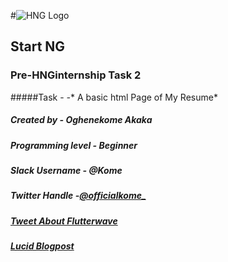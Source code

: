 #![HNG Logo](https://res.cloudinary.com/kome/image/upload/v1566625043/startng_mediaFiles/hng_startng_hwooyz.png)

## Start NG
### Pre-HNGinternship Task 2
#####Task - *-** A basic html Page of My Resume*
##### Created by - *Oghenekome Akaka*
#####  Programming level - Beginner
#####   Slack Username - ***@Kome***
#####    Twitter Handle -[***@officialkome_***](https://twitter.com/Officialkome_)
#####     [Tweet About Flutterwave](https://twitter.com/Officialkome_/status/1164823368387813381?s=20)
#####      [Lucid Blogpost](https://lucid.blog/luciakome/post/1566623310)